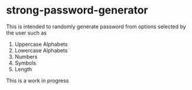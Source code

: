 # strong-password-generator

This is intended to randomly generate password from options selected by the user such as

1. Uppercase Alphabets
1. Lowercase Alphabets
1. Numbers
1. Symbols
1. Length

This is a work in progress

